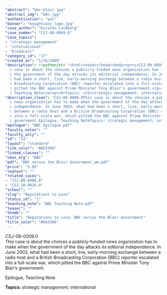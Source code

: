 ```yaml
---
"abstract": "bbc-blair.jpg"
"abstract_img": "bbc.jpg"
"authentication": "yes"
"banner": "knightcase_logo.jpg"
"case_author": "Kirsten Lundberg"
"case_number": "CSJ-08-0009.0"
"case_topics":
- "strategic management"
- "international"
- "broadcast"
"category_id": "17"
"created_on": "1/16/2009"
"description": !!python/str "<html><head></head><body><p><i>CSJ-08-0009.0</i><br/>This\
  \ case is about the choices a publicly-funded news organization has to make when\
  \ the government of the day attacks its editorial independence. In June 2003, what\
  \ had been a short, live, early-morning exchange between a radio host and a British\
  \ Broadcasting Corporation (BBC) reporter escalated into a full-scale war, which\
  \ pitted the BBC against Prime Minister Tony Blair’s government.</p><p>Epilogue,\
  \ Teaching Note</p><p><b>Topics: </b>strategic management; international</p></body></html>"
"description_clean": "CSJ-08-0009.0This case is about the choices a publicly-funded\
  \ news organization has to make when the government of the day attacks its editorial\
  \ independence. In June 2003, what had been a short, live, early-morning exchange\
  \ between a radio host and a British Broadcasting Corporation (BBC) reporter escalated\
  \ into a full-scale war, which pitted the BBC against Prime Minister Tony Blair’s\
  \ government.Epilogue, Teaching NoteTopics: strategic management; international"
"epologue": "BBC Epilogue.pdf"
"faculty_notes": ""
"faculty_only": ""
"id": "22"
"layout": "standard"
"link_color": "#663366"
"linked_classes": ""
"news_org": "BBC"
"pdf": "BBC versus the Blair Government_wm.pdf"
"price": "5.95"
"redtext": ""
"related_cases":
- "CSJ-08-0006.0"
- "CSJ-10-0026.0"
"school": ""
"slug": "Reputations to Lose"
"status_id": "1"
"teaching_note": "BBC Teaching Note.pdf"
"teaser": ""
"thumb": ""
"title": "Reputations to Lose: BBC versus the Blair Government"
"title_color": "#663366"
---
```

<html><head></head><body><p><i>CSJ-08-0009.0</i><br/>This case is about the choices a publicly-funded news organization has to make when the government of the day attacks its editorial independence. In June 2003, what had been a short, live, early-morning exchange between a radio host and a British Broadcasting Corporation (BBC) reporter escalated into a full-scale war, which pitted the BBC against Prime Minister Tony Blair’s government.</p><p>Epilogue, Teaching Note</p><p><b>Topics: </b>strategic management; international</p></body></html>
